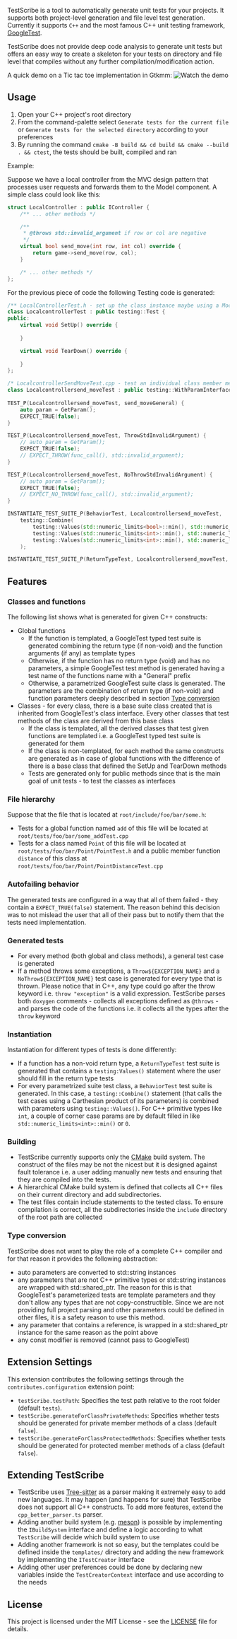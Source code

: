 TestScribe is a tool to automatically generate unit tests for your projects. It supports both project-level generation and
file level test generation. Currently it supports `C++` and the most famous C++ unit testing framework, [GoogleTest](https://github.com/google/googletest).

TestScribe does not provide deep code analysis to generate unit tests but offers an easy way to create a skeleton for your tests on directory and file level
that compiles without any further compilation/modification action.

A quick demo on a Tic tac toe implementation in Gtkmm:
![Watch the demo](docs/demo.gif)


## Usage 

1. Open your C++ project's root directory
2. From the command-palette select `Generate tests for the current file` or `Generate tests for the selected directory` according to your preferences
3. By running the command `cmake -B build && cd build && cmake --build . && ctest`, the tests should be built, compiled and ran

Example:

Suppose we have a local controller from the MVC design pattern that processes user requests and forwards them to the Model component. A simple class could look like this:
```cpp
struct LocalController : public IController {
    /** ... other methods */

    /**
     * @throws std::invalid_argument if row or col are negative
     */
    virtual bool send_move(int row, int col) override {
        return game->send_move(row, col);
    }

    /* ... other methods */
};
```

For the previous piece of code the following Testing code is generated:
```cpp
/** LocalControllerTest.h - set up the class instance maybe using a Mock object... */
class LocalcontrollerTest : public testing::Test {
public:
    virtual void SetUp() override {
        
    }

    virtual void TearDown() override {
        
    }
};

/* LocalcontrollerSendMoveTest.cpp - test an individual class member method */
class Localcontrollersend_moveTest : public testing::WithParamInterface<std::tuple<bool, int, int>>, public LocalcontrollerTest  {};
    
TEST_P(Localcontrollersend_moveTest, send_moveGeneral) {
    auto param = GetParam();
    EXPECT_TRUE(false);
}

TEST_P(Localcontrollersend_moveTest, ThrowStdInvalidArgument) {
    // auto param = GetParam();
    EXPECT_TRUE(false);
    // EXPECT_THROW(func_call(), std::invalid_argument);
}

TEST_P(Localcontrollersend_moveTest, NoThrowStdInvalidArgument) {
    // auto param = GetParam();
    EXPECT_TRUE(false);
    // EXPECT_NO_THROW(func_call(), std::invalid_argument);
}

INSTANTIATE_TEST_SUITE_P(BehaviorTest, Localcontrollersend_moveTest, 
    testing::Combine(
        testing::Values(std::numeric_limits<bool>::min(), std::numeric_limits<bool>::max(), (bool)(0), (bool)(5)),
        testing::Values(std::numeric_limits<int>::min(), std::numeric_limits<int>::max(), (int)(0), (int)(5), (int)(-113)),
        testing::Values(std::numeric_limits<int>::min(), std::numeric_limits<int>::max(), (int)(0), (int)(5), (int)(-113)))
    );

INSTANTIATE_TEST_SUITE_P(ReturnTypeTest, Localcontrollersend_moveTest, testing::Values());
```

## Features

### Classes and functions

The following list shows what is generated for given C++ constructs:
- Global functions
  - If the function is templated, a GoogleTest typed test suite is generated combining the return type (if non-void) and the function arguments (if any) as template types
  - Otherwise, if the function has no return type (void) and has no parameters, a simple GoogleTest test method is generated having a test name of the functions name with a "General" prefix
  - Otherwise, a parametrized GoogleTest suite class is generated. The parameters are the combination of return type (if non-void) and function parameters deeply described in section [Type conversion](#type-conversion)
- Classes - for every class, there is a base suite class created that is inherited from GoogleTest's class interface. Every other classes that test methods of the class are derived from this base class
  - If the class is templated, all the derived classes that test given functions are templated i.e. a GoogleTest typed test suite is generated for them
  - If the class is non-templated, for each method the same constructs are generated as in case of global functions with the difference of there is a base class that defined the SetUp and TearDown methods
  - Tests are generated only for public methods since that is the main goal of unit tests - to test the classes as interfaces

### File hierarchy

Suppose that the file that is located at `root/include/foo/bar/some.h`:
- Tests for a global function named `add` of this file will be located at `root/tests/foo/bar/some_addTest.cpp`
- Tests for a class named `Point` of this file will be located at `root/tests/foo/bar/Point/PointTest.h` and a public member function `distance` of this class at `root/tests/foo/bar/Point/PointDistanceTest.cpp`

### Autofailing behavior

The generated tests are configured in a way that all of them failed - they contain a `EXPECT_TRUE(false)` statement. The reason behind this decision was to not mislead the user that all of their pass but to notify them that the tests need implementation. 


### Generated tests

- For every method (both global and class methods), a general test case is generated
- If a method throws some exceptions, a `Throw${EXCEPTION_NAME}` and a `NoThrow${EXCEPTION_NAME}` test case is generated for every type that is thrown. Please notice that in C++, any type could go after the throw keyword i.e. `throw "exception"` is a valid expression. TestScribe parses both `doxygen` comments - collects all exceptions defined as `@throws` - and parses the code of the functions i.e. it collects all the types after the `throw` keyword

### Instantiation

Instantiation for different types of tests is done differently:
- If a function has a non-void return type, a `ReturnTypeTest` test suite is generated that contains a `testing:Values()` statement where the user should fill in the return type tests
- For every parametrized suite test class, a `BehaviorTest` test suite is generated. In this case, a `testing::Combine()` statement (that calls the test cases using a Carthesian product of its parameters) is combined with parameters using `testing::Values()`. For C++ primitive types like `int`, a couple of corner case params are by default filled in like `std::numeric_limits<int>::min()` or `0`.

### Building

- TestScribe currently supports only the [CMake](https://cmake.org/) build system. The construct of the files may be not the nicest but it is designed against fault tolerance i.e. a user adding manually new tests and ensuring that they are compiled into the tests.
- A hierarchical CMake build system is defined that collects all C++ files on their current directory and add subdirectories.
- The test files contain include statements to the tested class. To ensure compilation is correct, all the subdirectories inside the `include` directory of the root path are collected

### Type conversion 

TestScribe does not want to play the role of a complete C++ compiler and for that reason it provides the following abstraction:
- auto parameters are converted to std::string instances
- any parameters that are not C++ primitive types or std::string instances are wrapped with std::shared_ptr. The reason for this is that GoogleTest's parameterized tests are template parameters and they don't allow any types that are not copy-constructible. Since we are not providing full project parsing and other parameters could be defined in other files, it is a safety reason to use this method.
- any parameter that contains a reference, is wrapped in a std::shared_ptr instance for the same reason as the point above
- any const modifier is removed (cannot pass to GoogleTest)


## Extension Settings

This extension contributes the following settings through the `contributes.configuration` extension point:

* `testScribe.testPath`: Specifies the test path relative to the root folder (default `tests`).
* `testScribe.generateForClassPrivateMethods`: Specifies whether tests should be generated for private member methods of a class (default `false`).
* `testScribe.generateForClassProtectedMethods`: Specifies whether tests should be generated for protected member methods of a class (default `false`).


## Extending TestScribe

- TestScribe uses [Tree-sitter](https://tree-sitter.github.io/tree-sitter/) as a parser making it extremely easy to add new languages. It may happen (and happens for sure) that TestScribe does not support all C++ constructs. To add more features, extend the `cpp_better_parser.ts` parser.
- Adding another build system (e.g. [meson](https://mesonbuild.com/)) is possible by implementing the `IBuildSystem` interface and define a logic according to what `TestScribe` will decide which build system to use
- Adding another framework is not so easy, but the templates could be defined inside the `templates/` directory and adding the new framework by implementing the `ITestCreator` interface
- Adding other user preferences could be done by declaring new variables inside the `TestCreatorContext` interface and use according to the needs

## License

This project is licensed under the MIT License - see the [LICENSE](LICENSE) file for details.
